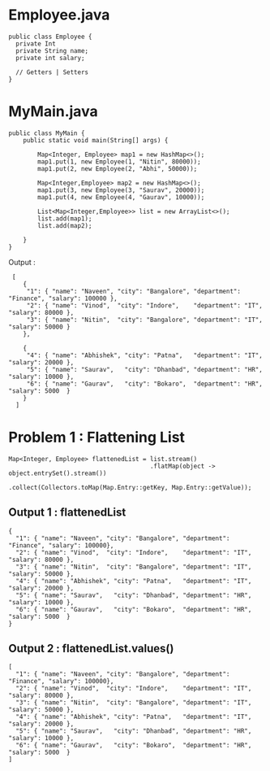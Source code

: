 # Employee.java

    public class Employee { 
      private Int
      private String name;
      private int salary;
      
      // Getters | Setters
    }



# MyMain.java

    public class MyMain {
        public static void main(String[] args) {

            Map<Integer, Employee> map1 = new HashMap<>();
            map1.put(1, new Employee(1, "Nitin", 80000));
            map1.put(2, new Employee(2, "Abhi", 50000));
	    
            Map<Integer,Employee> map2 = new HashMap<>();
            map1.put(3, new Employee(3, "Saurav", 20000));
            map1.put(4, new Employee(4, "Gaurav", 10000));

            List<Map<Integer,Employee>> list = new ArrayList<>();
            list.add(map1);
            list.add(map2);

        }
    }
    
  Output : 
  
     [
        {
         "1": { "name": "Naveen", "city": "Bangalore", "department": "Finance", "salary": 100000 },
         "2": { "name": "Vinod",  "city": "Indore",    "department": "IT",      "salary": 80000 },
         "3": { "name": "Nitin",  "city": "Bangalore", "department": "IT",      "salary": 50000 }
        },
	
        {
         "4": { "name": "Abhishek", "city": "Patna",   "department": "IT", "salary": 20000 },
         "5": { "name": "Saurav",   "city": "Dhanbad", "department": "HR", "salary": 10000 },
         "6": { "name": "Gaurav",   "city": "Bokaro",  "department": "HR", "salary": 5000  }
        }
      ]


# Problem 1 : Flattening List<Map>

    Map<Integer, Employee> flattenedList = list.stream()
                                           .flatMap(object -> object.entrySet().stream())
                                           .collect(Collectors.toMap(Map.Entry::getKey, Map.Entry::getValue));

## Output 1 : flattenedList
  
    {
      "1": { "name": "Naveen", "city": "Bangalore", "department": "Finance", "salary": 100000},
      "2": { "name": "Vinod",  "city": "Indore",    "department": "IT",      "salary": 80000 },
      "3": { "name": "Nitin",  "city": "Bangalore", "department": "IT",      "salary": 50000 },
      "4": { "name": "Abhishek", "city": "Patna",   "department": "IT",      "salary": 20000 },
      "5": { "name": "Saurav",   "city": "Dhanbad", "department": "HR",      "salary": 10000 },
      "6": { "name": "Gaurav",   "city": "Bokaro",  "department": "HR",      "salary": 5000  }
    }
    
## Output 2 : flattenedList.values()
 
    [
      "1": { "name": "Naveen", "city": "Bangalore", "department": "Finance", "salary": 100000},
      "2": { "name": "Vinod",  "city": "Indore",    "department": "IT",      "salary": 80000 },
      "3": { "name": "Nitin",  "city": "Bangalore", "department": "IT",      "salary": 50000 },
      "4": { "name": "Abhishek", "city": "Patna",   "department": "IT",      "salary": 20000 },
      "5": { "name": "Saurav",   "city": "Dhanbad", "department": "HR",      "salary": 10000 },
      "6": { "name": "Gaurav",   "city": "Bokaro",  "department": "HR",      "salary": 5000  }
    ]
    
